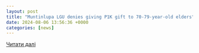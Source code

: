 ```yaml
---
layout: post
title: "Muntinlupa LGU denies giving P1K gift to 70-79-year-old elders"
date: 2024-08-06 13:56:36 +0000
categories: [news]
---
```


[Читати далі](https://www.gmanetwork.com/news/topstories/metro/916145/muntinlupa-lgu-denies-giving-p1k-gift-to-70-79-year-old-elders/story/)
